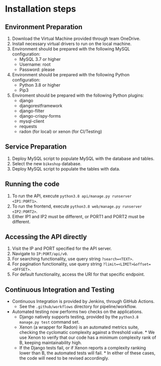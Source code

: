 # Installation steps
## Environment Preparation
1. Download the Virtual Machine provided through team OneDrive.
2. Install necessary virtual drivers to run on the local machine.
3. Environment should be prepared with the following MySQL configuration:
    * MySQL 3.7 or higher
    * Username: root
    * Password: please
4. Environment should be prepared with the following Python configuration:
    * Python 3.8 or higher
    * Pip3
5. Enviroment should be prepared with the following Python plugins:
    * django
    * djangorestframework
    * django-filter
    * django-crispy-forms
    * mysql-client
    * requests
    * radon (for local) or xenon (for CI/Testing)

## Service Preparation
1. Deploy MySQL script to populate MySQL with the database and tables.
2. Select the new `bikeshop` database.
3. Deploy MySQL script to populate the tables with data.

## Running the code
1. To run the API, execute `python3.8 api/manage.py runserver <IP1:PORT1>`.
2. To run the frontend, execute `python3.8 web/manage.py runserver <IP2:PORT2>`.
3. Either IP1 and IP2 must be different, or PORT1 and PORT2 must be different.

## Accessing the API directly
1. Visit the IP and PORT specified for the API server.
2. Navigate to `IP:PORT/api/v0`.
3. For searching functionality, use query string `?search=<TEXT>`.
4. For pagination functionality, use query string `?limit=<LIMIT>&offset=<OFFSET>`.
5. For default functionality, access the URI for that specific endpoint.

## Continuous Integration and Testing
* Continuous Integration is provided by Jenkins, through GitHub Actions.
    * See the `.github/workflows` directory for pipeline/workflow.
* Automated testing now performs two checks on the applications.
    * Django natively supports testing, provided by the `python3.8 manage.py test` command set.
    * Xenon (a wrapper for Radon) is an automated metrics suite, checking the cyclomatic complexity against a threshold value.
          * We use Xenon to verify that our code has a minimum complexity rank of B, keeping maintainability high.
    * If the Django tests fail, or if Xenon reports a complexity ranking lower than B, the automated tests will fail.
          * In either of these cases, the code will need to be revised accordingly.
